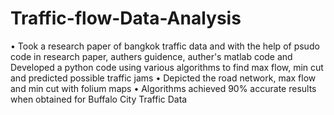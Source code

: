 # Traffic-flow-Data-Analysis
• Took a research paper of bangkok traffic data and with the help of psudo code in research paper, authers guidence, auther's matlab code and Developed a python code using various algorithms to find max flow, min cut and predicted possible traffic jams • Depicted the road network, max flow and min cut with folium maps • Algorithms achieved 90% accurate results when obtained for Buffalo City Traffic Data
